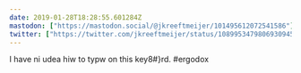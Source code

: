 ```yaml
---
date: 2019-01-28T18:28:55.601284Z
mastodon: ["https://mastodon.social/@jkreeftmeijer/101495612072541586"]
twitter: ["https://twitter.com/jkreeftmeijer/status/1089953479806930945"]
---
```

I have ni udea hiw to typw on this key8#}rd. #ergodox
